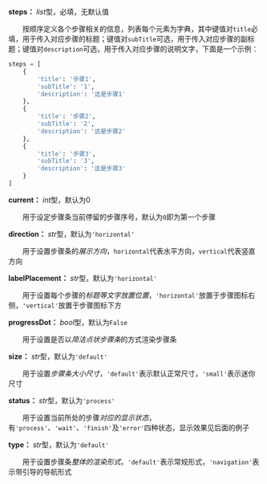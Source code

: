 **steps：** *list*型，必填，无默认值

　　按顺序定义各个步骤相关的信息，列表每个元素为字典，其中键值对`title`必填，用于传入对应步骤的标题；键值对`subTitle`可选，用于传入对应步骤的副标题；键值对`description`可选，用于传入对应步骤的说明文字，下面是一个示例：

```python
steps = [
    {
        'title': '步骤1',
        'subTitle': '1',
        'description': '这是步骤1'
    },
    {
        'title': '步骤2',
        'subTitle': '2',
        'description': '这是步骤2'
    },
    {
        'title': '步骤3',
        'subTitle': '3',
        'description': '这是步骤3'
    }
]
```

**current：** *int*型，默认为0

　　用于设定步骤条当前停留的步骤序号，默认为`0`即为第一个步骤

**direction：** *str*型，默认为`'horizontal'`

　　用于设置步骤条的*展示方向*，`horizontal`代表水平方向，`vertical`代表竖直方向

**labelPlacement：** *str*型，默认为`'horizontal'`

　　用于设置每个步骤的*标题等文字放置位置*，`'horizontal'`放置于步骤图标右侧，`'vertical'`放置于步骤图标下方

**progressDot：** *bool*型，默认为`False`

　　用于设置是否以*简洁点状步骤条*的方式渲染步骤条

**size：** *str*型，默认为`'default'`

　　用于设置*步骤条大小尺寸*，`'default'`表示默认正常尺寸，`'small'`表示迷你尺寸

**status：** *str*型，默认为`'process'`

　　用于设置当前所处的步骤*对应的显示状态*，有`'process'`、`'wait'`、`'finish'`及`'error'`四种状态，显示效果见后面的例子

**type：** *str*型，默认为`'default'`

　　用于设置步骤条*整体的渲染形式*，`'default'`表示常规形式，`'navigation'`表示带引导的导航形式
